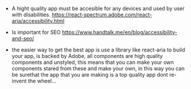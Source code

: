 - A hight quality app must be accesible for any devices and used by user with disabilities.
  https://react-spectrum.adobe.com/react-aria/accessibility.html
- Is important for SEO
  https://www.handtalk.me/en/blog/accessibility-and-seo/

- the easier way to get the best app is use a library like react-aria to build your app, is backed by Adobe, all components are high quality components and unstyled, this means that you can make your own components stared from these and make your own, in this way you can be surethat the app that you are making is a top quality app dont re-invent the wheel...
